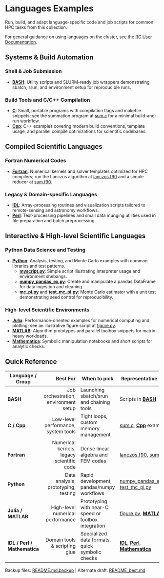 # Languages Examples

Run, build, and adapt language-specific code and job scripts for common HPC tasks from this collection.

For general guidance on using languages on the cluster, see the [RC User Documentation](https://docs.rc.fas.harvard.edu/).

## Systems & Build Automation

### Shell & Job Submission
- **[BASH](./BASH/)**: Utility scripts and SLURM-ready job wrappers demonstrating sbatch, srun, and environment setup for reproducible runs.

### Build Tools and C/C++ Compilation
- **[C](./C/)**: Small, portable programs with compilation flags and makefile snippets; see the summation program at [sum.c](./C/Example/sum.c) for a minimal build-and-run workflow.
- **[Cpp](./Cpp/)**: C++ examples covering modern build conventions, template usage, and parallel compile optimizations for scientific codebases.

## Compiled Scientific Languages

### Fortran Numerical Codes
- **[Fortran](./Fortran/)**: Numerical kernels and solver templates optimized for HPC compilers; run the Lanczos algorithm at [lanczos.f90](./Fortran/Example1/lanczos.f90) and a simple reducer at [sum.f90](./Fortran/Example2/sum.f90).

### Legacy & Domain-specific Languages
- **[IDL](./IDL/)**: Array-processing routines and visualization scripts tailored to remote-sensing and astronomy workflows.
- **[Perl](./Perl/)**: Text-processing pipelines and small data munging utilities used in file preparation and batch preprocessing.

## Interactive & High-level Scientific Languages

### Python Data Science and Testing
- **[Python](./Python/)**: Analysis, testing, and Monte Carlo examples with common libraries and test patterns.
  - **[myscript.py](./Python/myscript.py)**: Simple script illustrating interpreter usage and environment shebangs.
  - **[numpy_pandas_ex.py](./Python/Example2/numpy_pandas_ex.py)**: Create and manipulate a pandas DataFrame for data ingestion and cleaning.
  - **[mc_pi.py](./Python/Example1/mc_pi.py)** and **[test_mc_pi.py](./Python/Example1/test_mc_pi.py)**: Monte Carlo estimator with a unit test demonstrating seed control for reproducibility.

### High-level Scientific Environments
- **[Julia](./Julia/)**: Performance-oriented examples for numerical computing and plotting; see an illustrative figure script at [figure.py](./Julia/Example2/figure.py).
- **[MATLAB](./MATLAB/)**: Algorithm prototypes and parallel toolbox snippets for matrix-heavy workloads.
- **[Mathematica](./Mathematica/)**: Symbolic manipulation notebooks and short scripts for analytic checks.

## Quick Reference

| Language / Group | Best For | When to pick | Representative files |
|------------------|---------:|--------------|---------------------|
| **BASH** | Job orchestration, environment setup | Launching sbatch/srun and chaining tools | Scripts in **[BASH](./BASH/)** |
| **C / Cpp** | Low-level performance, system tools | Tight loops, custom memory management | [sum.c](./C/Example/sum.c), **[Cpp](./Cpp/)** examples |
| **Fortran** | Numerical kernels, legacy scientific code | Dense linear algebra and FEM codes | [lanczos.f90](./Fortran/Example1/lanczos.f90), [sum.f90](./Fortran/Example2/sum.f90) |
| **Python** | Data analysis, prototyping, testing | Rapid development, pandas/numpy workflows | [numpy_pandas_ex.py](./Python/Example2/numpy_pandas_ex.py), [test_mc_pi.py](./Python/Example1/test_mc_pi.py) |
| **Julia / MATLAB** | High-level numerical performance | Prototyping with near-C speed or toolbox integration | [figure.py](./Julia/Example2/figure.py), **[MATLAB](./MATLAB/)** |
| **IDL / Perl / Mathematica** | Domain tools & scripting glue | Specialized data formats, quick symbolic checks | **[IDL](./IDL/)**, **[Perl](./Perl/)**, **[Mathematica](./Mathematica/)** |

Backup files: [README.md.backup](./.backup/README.md.backup) | Alternate draft: [README_best.md](./.md/README_best.md)
